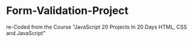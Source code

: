 # Form-Validation-Project
re-Coded from the Course "JavaScript 20 Projects In 20 Days HTML, CSS and JavaScript"
